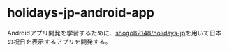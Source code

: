 # holidays-jp-android-app
Androidアプリ開発を学習するために、[shogo82148/holidays-jp](https://github.com/shogo82148/holidays-jp)を用いて日本の祝日を表示するアプリを開発する。
